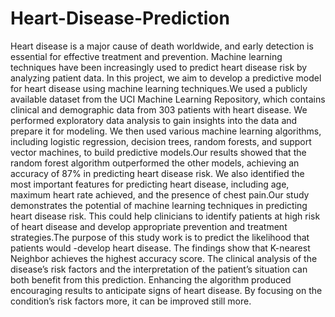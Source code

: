 # Heart-Disease-Prediction
Heart disease is a major cause of death worldwide, and early detection is essential for effective
treatment and prevention. Machine learning techniques have been increasingly used to predict
heart disease risk by analyzing patient data. In this project, we aim to develop a predictive model
for heart disease using machine learning techniques.We used a publicly available dataset from
the UCI Machine Learning Repository, which contains clinical and demographic data from 303
patients with heart disease. We performed exploratory data analysis to gain insights into the data
and prepare it for modeling. We then used various machine learning algorithms, including
logistic regression, decision trees, random forests, and support vector machines, to build
predictive models.Our results showed that the random forest algorithm outperformed the other
models, achieving an accuracy of 87% in predicting heart disease risk. We also identified the
most important features for predicting heart disease, including age, maximum heart rate
achieved, and the presence of chest pain.Our study demonstrates the potential of machine
learning techniques in predicting heart disease risk. This could help clinicians to identify patients
at high risk of heart disease and develop appropriate prevention and treatment strategies.The
purpose of this study work is to predict the likelihood that patients would -develop heart disease.
The findings show that K-nearest Neighbor achieves the highest accuracy score. The clinical
analysis of the disease’s risk factors and the interpretation of the patient’s situation can both
benefit from this prediction. Enhancing the algorithm produced encouraging results to anticipate
signs of heart disease. By focusing on the condition’s risk factors more, it can be improved still
more.
